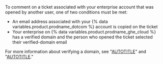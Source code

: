 To comment on a ticket associated with your enterprise account that was opened by another user, one of two conditions must be met:

- An email address associated with your {% data variables.product.prodname_dotcom %} account is copied on the ticket
- Your enterprise on {% data variables.product.prodname_ghe_cloud %} has a verified domain and the person who opened the ticket selected their verified-domain email

For more information about verifying a domain, see "[AUTOTITLE](/enterprise-cloud@latest/admin/configuration/configuring-your-enterprise/verifying-or-approving-a-domain-for-your-enterprise)" and "[AUTOTITLE](/enterprise-cloud@latest/organizations/managing-organization-settings/verifying-or-approving-a-domain-for-your-organization)."
